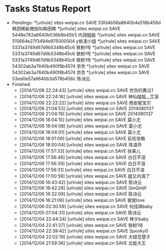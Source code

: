 Tasks Status Report
============

* Pendings:
    *[urlrule] sites weipai.cn SAVE 53fd4b56a8640b4e518b456d 韩田稀新微拍叫韩田稀
    *[urlrule] sites weipai.cn SAVE 5448e762a6640b036b8b45b3 内涵姐姐
    *[urlrule] sites weipai.cn SAVE 515664e27f3494e975000004 y依凌小姐
    *[urlrule] sites weipai.cn SAVE 5331a3749d67d9b5348b45c6 铁粉1号
    *[urlrule] sites weipai.cn SAVE 5331a3749d67d9b5348b45c6 铁粉1号
    *[urlrule] sites weipai.cn SAVE 5331a3749d67d9b5348b45c6 铁粉1号
    *[urlrule] sites weipai.cn SAVE 54302ab3a7640b490f8b4574 奈奈
    *[urlrule] sites weipai.cn SAVE 54302ab3a7640b490f8b4574 奈奈
    *[urlrule] sites weipai.cn SAVE 53ed0e57a6640b3d578b456c 陈诗云
* Finished:
    * [2014/12/06 22:24:43] [urlrule] sites weipai.cn SAVE 忧伤的黄瓜1
    * [2014/12/06 22:24:16] [urlrule] sites weipai.cn SAVE 神仙姐姐__艾溪
    * [2014/12/06 22:22:22] [urlrule] sites weipai.cn SAVE 杨安妮宝贝
    * [2014/12/06 21:04:53] [urlrule] sites weipai.cn SAVE 2014080137
    * [2014/12/06 21:04:19] [urlrule] sites weipai.cn SAVE 2014080137
    * [2014/12/06 18:04:15] [urlrule] sites weipai.cn SAVE 莫小尤
    * [2014/12/06 18:04:08] [urlrule] sites weipai.cn SAVE 莫小尤
    * [2014/12/06 18:04:01] [urlrule] sites weipai.cn SAVE 莫小尤
    * [2014/12/06 18:01:09] [urlrule] sites weipai.cn SAVE 前任攻略
    * [2014/12/06 18:00:04] [urlrule] sites weipai.cn SAVE 陈语乔
    * [2014/12/06 17:57:33] [urlrule] sites weipai.cn SAVE 徐美儿
    * [2014/12/06 17:56:46] [urlrule] sites weipai.cn SAVE 白日不湿
    * [2014/12/06 17:56:39] [urlrule] sites weipai.cn SAVE 白日不湿
    * [2014/12/06 17:56:31] [urlrule] sites weipai.cn SAVE 白日不湿
    * [2014/12/06 17:00:59] [urlrule] sites weipai.cn SAVE 姐又内涵了
    * [2014/12/06 16:43:42] [urlrule] sites weipai.cn SAVE 陈诗云
    * [2014/12/06 16:42:26] [urlrule] sites weipai.cn SAVE QinQinW
    * [2014/12/06 16:32:09] [urlrule] sites weipai.cn SAVE 陈诗云
    * [2014/12/06 16:21:06] [urlrule] sites weipai.cn SAVE 妮妮love
    * [2014/12/06 02:30:59] [urlrule] sites weipai.cn SAVE 何佳琪baby
    * [2014/12/05 07:04:31] [urlrule] sites weipai.cn SAVE 陈诗云
    * [2014/12/04 22:44:24] [urlrule] sites weipai.cn SAVE 林夕baby
    * [2014/12/04 22:41:37] [urlrule] sites weipai.cn SAVE 铁粉1号
    * [2014/12/04 22:39:42] [urlrule] sites weipai.cn SAVE SpookyG
    * [2014/12/04 22:02:19] [urlrule] sites weipai.cn SAVE 大妞范慧子
    * [2014/12/04 21:59:36] [urlrule] sites weipai.cn SAVE 北娃大王
